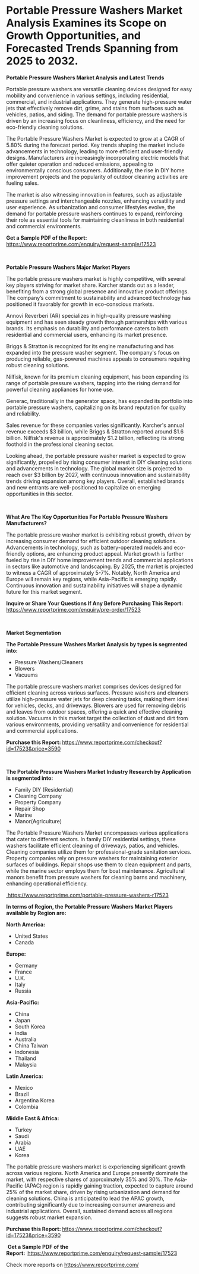 <p><h1>Portable Pressure Washers Market Analysis Examines its Scope on Growth Opportunities, and Forecasted Trends Spanning from 2025 to 2032.</h1></p><p><strong>Portable Pressure Washers Market Analysis and Latest Trends</strong></p>
<p><p>Portable pressure washers are versatile cleaning devices designed for easy mobility and convenience in various settings, including residential, commercial, and industrial applications. They generate high-pressure water jets that effectively remove dirt, grime, and stains from surfaces such as vehicles, patios, and siding. The demand for portable pressure washers is driven by an increasing focus on cleanliness, efficiency, and the need for eco-friendly cleaning solutions.</p><p>The Portable Pressure Washers Market is expected to grow at a CAGR of 5.80% during the forecast period. Key trends shaping the market include advancements in technology, leading to more efficient and user-friendly designs. Manufacturers are increasingly incorporating electric models that offer quieter operation and reduced emissions, appealing to environmentally conscious consumers. Additionally, the rise in DIY home improvement projects and the popularity of outdoor cleaning activities are fueling sales. </p><p>The market is also witnessing innovation in features, such as adjustable pressure settings and interchangeable nozzles, enhancing versatility and user experience. As urbanization and consumer lifestyles evolve, the demand for portable pressure washers continues to expand, reinforcing their role as essential tools for maintaining cleanliness in both residential and commercial environments.</p></p>
<p><strong>Get a Sample PDF of the Report:&nbsp;</strong> <a href="https://www.reportprime.com/enquiry/request-sample/17523?utm_campaign=2192&utm_medium=2&utm_source=Github&utm_content=ia&utm_term=18032025&utm_id=portable-pressure-washers">https://www.reportprime.com/enquiry/request-sample/17523</a></p>
<p>&nbsp;</p>
<p><strong>Portable Pressure Washers Major Market Players</strong></p>
<p><p>The portable pressure washers market is highly competitive, with several key players striving for market share. Karcher stands out as a leader, benefiting from a strong global presence and innovative product offerings. The company’s commitment to sustainability and advanced technology has positioned it favorably for growth in eco-conscious markets. </p><p>Annovi Reverberi (AR) specializes in high-quality pressure washing equipment and has seen steady growth through partnerships with various brands. Its emphasis on durability and performance caters to both residential and commercial users, enhancing its market presence. </p><p>Briggs & Stratton is recognized for its engine manufacturing and has expanded into the pressure washer segment. The company's focus on producing reliable, gas-powered machines appeals to consumers requiring robust cleaning solutions. </p><p>Nilfisk, known for its premium cleaning equipment, has been expanding its range of portable pressure washers, tapping into the rising demand for powerful cleaning appliances for home use. </p><p>Generac, traditionally in the generator space, has expanded its portfolio into portable pressure washers, capitalizing on its brand reputation for quality and reliability.</p><p>Sales revenue for these companies varies significantly. Karcher's annual revenue exceeds $3 billion, while Briggs & Stratton reported around $1.6 billion. Nilfisk's revenue is approximately $1.2 billion, reflecting its strong foothold in the professional cleaning sector.</p><p>Looking ahead, the portable pressure washer market is expected to grow significantly, propelled by rising consumer interest in DIY cleaning solutions and advancements in technology. The global market size is projected to reach over $3 billion by 2027, with continuous innovation and sustainability trends driving expansion among key players. Overall, established brands and new entrants are well-positioned to capitalize on emerging opportunities in this sector.</p></p>
<p>&nbsp;</p>
<p><strong>What Are The Key Opportunities For Portable Pressure Washers Manufacturers?</strong></p>
<p><p>The portable pressure washer market is exhibiting robust growth, driven by increasing consumer demand for efficient outdoor cleaning solutions. Advancements in technology, such as battery-operated models and eco-friendly options, are enhancing product appeal. Market growth is further fueled by rise in DIY home improvement trends and commercial applications in sectors like automotive and landscaping. By 2025, the market is projected to witness a CAGR of approximately 5-7%. Notably, North America and Europe will remain key regions, while Asia-Pacific is emerging rapidly. Continuous innovation and sustainability initiatives will shape a dynamic future for this market segment.</p></p>
<p><strong>Inquire or Share Your Questions If Any Before Purchasing This Report:</strong> <a href="https://www.reportprime.com/enquiry/pre-order/17523?utm_campaign=2192&utm_medium=2&utm_source=Github&utm_content=ia&utm_term=18032025&utm_id=portable-pressure-washers">https://www.reportprime.com/enquiry/pre-order/17523</a></p>
<p>&nbsp;</p>
<p><strong>Market Segmentation</strong></p>
<p><strong>The Portable Pressure Washers Market Analysis by types is segmented into:</strong></p>
<p><ul><li>Pressure Washers/Cleaners</li><li>Blowers</li><li>Vacuums</li></ul></p>
<p><p>The portable pressure washers market comprises devices designed for efficient cleaning across various surfaces. Pressure washers and cleaners utilize high-pressure water jets for deep cleaning tasks, making them ideal for vehicles, decks, and driveways. Blowers are used for removing debris and leaves from outdoor spaces, offering a quick and effective cleaning solution. Vacuums in this market target the collection of dust and dirt from various environments, providing versatility and convenience for residential and commercial applications.</p></p>
<p><strong>Purchase this Report:&nbsp;</strong><a href="https://www.reportprime.com/checkout?id=17523&price=3590&utm_campaign=2192&utm_medium=2&utm_source=Github&utm_content=ia&utm_term=18032025&utm_id=portable-pressure-washers">https://www.reportprime.com/checkout?id=17523&price=3590</a></p>
<p>&nbsp;</p>
<p><strong>The Portable Pressure Washers Market Industry Research by Application is segmented into:</strong></p>
<p><ul><li>Family DIY (Residential)</li><li>Cleaning Company</li><li>Property Company</li><li>Repair Shop</li><li>Marine</li><li>Manor(Agriculture)</li></ul></p>
<p><p>The Portable Pressure Washers Market encompasses various applications that cater to different sectors. In family DIY residential settings, these washers facilitate efficient cleaning of driveways, patios, and vehicles. Cleaning companies utilize them for professional-grade sanitation services. Property companies rely on pressure washers for maintaining exterior surfaces of buildings. Repair shops use them to clean equipment and parts, while the marine sector employs them for boat maintenance. Agricultural manors benefit from pressure washers for cleaning barns and machinery, enhancing operational efficiency.</p></p>
<p><a href="https://www.reportprime.com/portable-pressure-washers-r17523?utm_campaign=2192&utm_medium=2&utm_source=Github&utm_content=ia&utm_term=18032025&utm_id=portable-pressure-washers">&nbsp;https://www.reportprime.com/portable-pressure-washers-r17523</a></p>
<p><strong>In terms of Region, the Portable Pressure Washers Market Players available by Region are:</strong></p>
<p>
    <p> <strong> North America: </strong>
        <ul>
            <li>United States</li>
            <li>Canada</li>
        </ul>
        </p> 
    <p> <strong> Europe: </strong>
        <ul>
            <li>Germany</li>
            <li>France</li>
            <li>U.K.</li>
            <li>Italy</li>
            <li>Russia</li>
        </ul>
        </p> 
    <p> <strong> Asia-Pacific: </strong>
        <ul>
            <li>China</li>
            <li>Japan</li>
            <li>South Korea</li>
            <li>India</li>
            <li>Australia</li>
            <li>China Taiwan</li>
            <li>Indonesia</li>
            <li>Thailand</li>
            <li>Malaysia</li>
        </ul>
        </p> 
    <p> <strong> Latin America: </strong>
        <ul>
            <li>Mexico</li>
            <li>Brazil</li>
            <li>Argentina Korea</li>
            <li>Colombia</li>
        </ul>
        </p> 
    <p> <strong> Middle East & Africa: </strong>
        <ul>
            <li>Turkey</li>
            <li>Saudi</li>
            <li>Arabia</li>
            <li>UAE</li>
            <li>Korea</li>
        </ul>
    </p>
    </p>
<p><p>The portable pressure washers market is experiencing significant growth across various regions. North America and Europe presently dominate the market, with respective shares of approximately 35% and 30%. The Asia-Pacific (APAC) region is rapidly gaining traction, expected to capture around 25% of the market share, driven by rising urbanization and demand for cleaning solutions. China is anticipated to lead the APAC growth, contributing significantly due to increasing consumer awareness and industrial applications. Overall, sustained demand across all regions suggests robust market expansion.</p></p>
<p><strong>Purchase this Report: </strong><a href="https://www.reportprime.com/checkout?id=17523&price=3590&utm_campaign=2192&utm_medium=2&utm_source=Github&utm_content=ia&utm_term=18032025&utm_id=portable-pressure-washers">https://www.reportprime.com/checkout?id=17523&price=3590</a></p>
<p>&nbsp;<strong>Get a Sample PDF of the Report:&nbsp;&nbsp;</strong><a href="https://www.reportprime.com/enquiry/request-sample/17523?utm_campaign=2192&utm_medium=2&utm_source=Github&utm_content=ia&utm_term=18032025&utm_id=portable-pressure-washers">https://www.reportprime.com/enquiry/request-sample/17523</a></p>
<p><strong></strong></p>
<p>Check more reports on <a href="https://www.reportprime.com/?utm_campaign=2192&utm_medium=2&utm_source=Github&utm_content=ia&utm_term=18032025&utm_id=portable-pressure-washers">https://www.reportprime.com/</a></p>